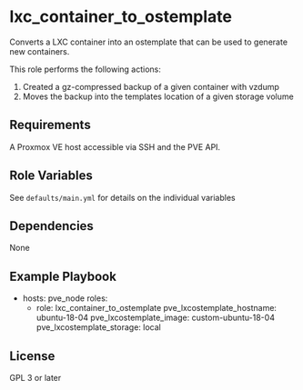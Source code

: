 lxc_container_to_ostemplate
=========

Converts a LXC container into an ostemplate that can be used to generate new containers.

This role performs the following actions:
1. Created a gz-compressed backup of a given container with vzdump
2. Moves the backup into the templates location of a given storage volume

Requirements
------------

A Proxmox VE host accessible via SSH and the PVE API.

Role Variables
--------------

See `defaults/main.yml` for details on the individual variables

Dependencies
------------

None

Example Playbook
----------------

- hosts: pve_node
  roles:
  - role: lxc_container_to_ostemplate
    pve_lxcostemplate_hostname: ubuntu-18-04
    pve_lxcostemplate_image: custom-ubuntu-18-04
    pve_lxcostemplate_storage: local


License
-------

GPL 3 or later